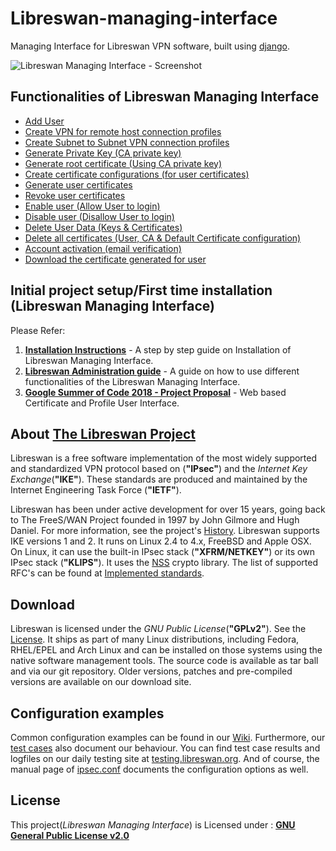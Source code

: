 # Libreswan-managing-interface
Managing Interface for Libreswan VPN software, built using [django](https://github.com/django/django). 

![Libreswan Managing Interface - Screenshot](https://image.ibb.co/hH1zRU/01_Functionalities.png)

## Functionalities of Libreswan Managing Interface
* [Add User](https://github.com/Rishabh04-02/Libreswan-managing-interface/blob/master/ADMINISTRATION_GUIDE.md#add-user)
* [Create VPN for remote host connection profiles](https://github.com/Rishabh04-02/Libreswan-managing-interface/blob/master/ADMINISTRATION_GUIDE.md#create-vpn-for-remote-host-connection-profiles)
* [Create Subnet to Subnet VPN connection profiles](https://github.com/Rishabh04-02/Libreswan-managing-interface/blob/master/ADMINISTRATION_GUIDE.md#create-subnet-to-subnet-vpn-connection-profiles)
* [Generate Private Key (CA private key)](https://github.com/Rishabh04-02/Libreswan-managing-interface/blob/master/ADMINISTRATION_GUIDE.md#generate-private-key-ca-private-key)
* [Generate root certificate (Using CA private key)](https://github.com/Rishabh04-02/Libreswan-managing-interface/blob/master/ADMINISTRATION_GUIDE.md#generate-root-certificate-using-ca-private-key)
* [Create certificate configurations (for user certificates)](https://github.com/Rishabh04-02/Libreswan-managing-interface/blob/master/ADMINISTRATION_GUIDE.md#create-certificate-configurations-for-user-certificates)
* [Generate user certificates](https://github.com/Rishabh04-02/Libreswan-managing-interface/blob/master/ADMINISTRATION_GUIDE.md#generate-user-certificates)
* [Revoke user certificates](https://github.com/Rishabh04-02/Libreswan-managing-interface/blob/master/ADMINISTRATION_GUIDE.md#revoke-user-certificates)
* [Enable user (Allow User to login)](https://github.com/Rishabh04-02/Libreswan-managing-interface/blob/master/ADMINISTRATION_GUIDE.md#enable-user-allow-user-to-login)
* [Disable user (Disallow User to login)](https://github.com/Rishabh04-02/Libreswan-managing-interface/blob/master/ADMINISTRATION_GUIDE.md#disable-user-disallow-user-to-login)
* [Delete User Data (Keys & Certificates)](https://github.com/Rishabh04-02/Libreswan-managing-interface/blob/master/ADMINISTRATION_GUIDE.md#delete-user-data-keys--certificates)
* [Delete all certificates (User, CA & Default Certificate configuration)](https://github.com/Rishabh04-02/Libreswan-managing-interface/blob/master/ADMINISTRATION_GUIDE.md#delete-all-certificates-user-ca--default-certificate-configuration)
* [Account activation (email verification)](https://github.com/Rishabh04-02/Libreswan-managing-interface/blob/master/ADMINISTRATION_GUIDE.md#account-activation-email-verification)
* [Download the certificate generated for user](https://github.com/Rishabh04-02/Libreswan-managing-interface/blob/master/ADMINISTRATION_GUIDE.md#download-the-certificate-generated-for-user)

## Initial project setup/First time installation (Libreswan Managing Interface)
Please Refer:
1. [**Installation Instructions**](https://github.com/Rishabh04-02/Libreswan-managing-interface/blob/master/INSTALLATION_INSTRUCTIONS.md) - A step by step guide on Installation of Libreswan Managing Interface.
2. [**Libreswan Administration guide**](https://github.com/Rishabh04-02/Libreswan-managing-interface/blob/master/ADMINISTRATION_GUIDE.md) - A guide on how to use different functionalities of the Libreswan Managing Interface.
3. [**Google Summer of Code 2018 - Project Proposal**](https://therishabh.in/Libreswan_Managing_Interface_Project_Proposal-Rishabh.pdf) - Web based Certificate and Profile User Interface.

## About [The Libreswan Project](https://libreswan.org/)
Libreswan is a free software implementation of the most widely supported and standardized VPN protocol based on (**"IPsec"**) and the *Internet Key Exchange*(**"IKE"**). These standards are produced and maintained by the Internet Engineering Task Force (**"IETF"**).

Libreswan has been under active development for over 15 years, going back to The FreeS/WAN Project founded in 1997 by John Gilmore and Hugh Daniel. For more information, see the project's [History](https://libreswan.org/wiki/History). Libreswan supports IKE versions 1 and 2. It runs on Linux 2.4 to 4.x, FreeBSD and Apple OSX. On Linux, it can use the built-in IPsec stack (**"XFRM/NETKEY"**) or its own IPsec stack (**"KLIPS"**). It uses the [NSS](https://libreswan.org/wiki/Using_NSS_with_libreswan) crypto library. The list of supported RFC's can be found at [Implemented standards](https://libreswan.org/wiki/Implemented_Standards).

## Download
Libreswan is licensed under the *GNU Public License*(**"GPLv2"**). See the [License](https://www.gnu.org/licenses/gpl-2.0.html). It ships as part of many Linux distributions, including Fedora, RHEL/EPEL and Arch Linux and can be installed on those systems using the native software management tools. The source code is available as tar ball and via our git repository. Older versions, patches and pre-compiled versions are available on our download site.

## Configuration examples
Common configuration examples can be found in our [Wiki](https://libreswan.org/wiki/Configuration_examples). Furthermore, our [test cases](https://github.com/libreswan/libreswan/tree/master/testing/pluto) also document our behaviour. You can find test case results and logfiles on our daily testing site at [testing.libreswan.org](http://testing.libreswan.org/). And of course, the manual page of [ipsec.conf](https://libreswan.org/man/ipsec.conf.5.html) documents the configuration options as well. 

## License
This project(*Libreswan Managing Interface*) is Licensed under : [**GNU General Public License v2.0**](https://github.com/Rishabh04-02/Libreswan-managing-interface/blob/master/LICENSE)
